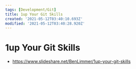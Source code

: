 ```yaml
---
tags: [Development/Git]
title: 1up Your Git Skills
created: '2021-05-12T03:40:10.693Z'
modified: '2021-05-12T03:40:28.920Z'
---
```


# 1up Your Git Skills

* https://www.slideshare.net/BenLimmer/1up-your-git-skills

